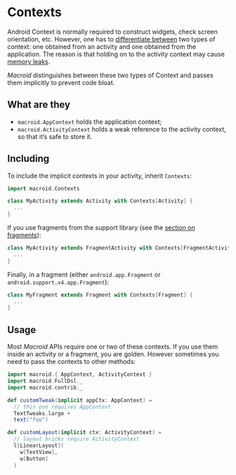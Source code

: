 # Contexts

Android Context is normally required to construct widgets, check screen orientation, etc.
However, one has to [differentiate between](http://stackoverflow.com/questions/987072/using-application-context-everywhere?rq=1)
two types of context: one obtained from an activity
and one obtained from the application. The reason is that holding on to the activity context
may cause [memory leaks](http://stackoverflow.com/questions/3346080/android-references-to-a-context-and-memory-leaks).

*Macroid* distinguishes between these two types of Context and passes them implicitly to prevent code bloat.

## What are they

* `macroid.AppContext` holds the application context;
* `macroid.ActivityContext` holds a weak reference to the activity context, so that it’s safe to store it.

## Including

To include the implicit contexts in your activity, inherit `Contexts`:

```scala
import macroid.Contexts

class MyActivity extends Activity with Contexts[Activity] {
  ...
}
```

If you use fragments from the support library
(see the [section on fragments](Fragments.html)):

```scala
class MyActivity extends FragmentActivity with Contexts[FragmentActivity] {
  ...
}
```

Finally, in a fragment (either `android.app.Fragment` or `android.support.v4.app.Fragment`):

```scala
class MyFragment extends Fragment with Contexts[Fragment] {
  ...
}
```

## Usage

Most *Macroid* APIs require one or two of these contexts. If you use them inside an 
activity or a fragment, you are golden. However sometimes you need to pass the contexts
to other methods:

```scala
import macroid.{ AppContext, ActivityContext }
import macroid.FullDsl._
import macroid.contrib._

def customTweak(implicit appCtx: AppContext) =
  // this one requires AppContext
  TextTweaks.large +
  text("foo")

def customLayout(implicit ctx: ActivityContext) =
  // layout bricks require ActivityContext
  l[LinearLayout](
    w[TextView],
    w[Button]
  )
```
